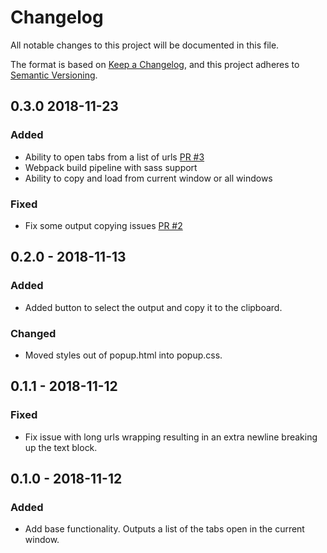 # Changelog
All notable changes to this project will be documented in this file.

The format is based on [Keep a Changelog](https://keepachangelog.com/en/1.0.0/),
and this project adheres to [Semantic Versioning](https://semver.org/spec/v2.0.0.html).

## 0.3.0 2018-11-23
### Added
- Ability to open tabs from a list of urls [PR #3](https://github.com/Meebuhs/tablist/pull/3)
- Webpack build pipeline with sass support
- Ability to copy and load from current window or all windows

### Fixed
- Fix some output copying issues [PR #2](https://github.com/Meebuhs/tablist/pull/2)

## 0.2.0 - 2018-11-13
### Added
- Added button to select the output and copy it to the clipboard.

### Changed
- Moved styles out of popup.html into popup.css.

## 0.1.1 - 2018-11-12
### Fixed
- Fix issue with long urls wrapping resulting in an extra newline breaking up the text block.

## 0.1.0 - 2018-11-12
### Added
- Add base functionality. Outputs a list of the tabs open in the current window.
